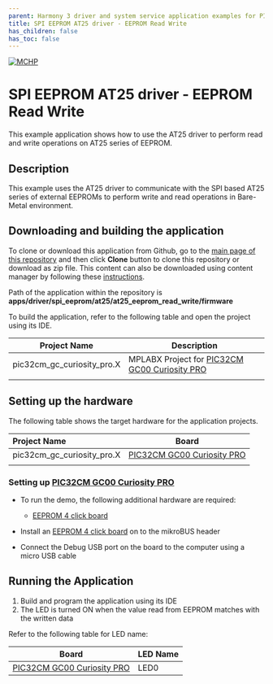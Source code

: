 ```yaml
---
parent: Harmony 3 driver and system service application examples for PIC32CM-GC/SG family
title: SPI EEPROM AT25 driver - EEPROM Read Write 
has_children: false
has_toc: false
---
```


[![MCHP](https://www.microchip.com/ResourcePackages/Microchip/assets/dist/images/logo.png)](https://www.microchip.com)

# SPI EEPROM AT25 driver - EEPROM Read Write

This example application shows how to use the AT25 driver to perform read and write operations on AT25 series of EEPROM.

## Description

This example uses the AT25 driver to communicate with the SPI based AT25 series of external EEPROMs to perform write and read operations in Bare-Metal environment.

## Downloading and building the application

To clone or download this application from Github, go to the [main page of this repository](https://github.com/Microchip-MPLAB-Harmony/core_apps_pic32cm_sg_gc) and then click **Clone** button to clone this repository or download as zip file.
This content can also be downloaded using content manager by following these [instructions](https://github.com/Microchip-MPLAB-Harmony/contentmanager/wiki).

Path of the application within the repository is **apps/driver/spi_eeprom/at25/at25_eeprom_read_write/firmware**

To build the application, refer to the following table and open the project using its IDE.

| Project Name      | Description                                    |
| ----------------- | ---------------------------------------------- |
| pic32cm_gc_curiosity_pro.X    | MPLABX Project for [PIC32CM GC00 Curiosity PRO]()|
|||

## Setting up the hardware

The following table shows the target hardware for the application projects.

| Project Name| Board|
|:---------|:---------:|
| pic32cm_gc_curiosity_pro.X    | [PIC32CM GC00 Curiosity PRO]()|
|||

### Setting up [PIC32CM GC00 Curiosity PRO]()

- To run the demo, the following additional hardware are required:
  - [EEPROM 4 click board](https://www.mikroe.com/eeprom-4-click)

- Install an [EEPROM 4 click board](https://www.mikroe.com/eeprom-4-click) on to the mikroBUS header
- Connect the Debug USB port on the board to the computer using a micro USB cable

## Running the Application

1. Build and program the application using its IDE
2. The LED is turned ON when the value read from EEPROM matches with the written data

Refer to the following table for LED name:

| Board | LED Name |
| ----- | -------- |
|  [PIC32CM GC00 Curiosity PRO]() | LED0 |

